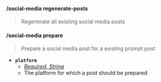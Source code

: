#### /social-media regenerate-posts
> Regenerate all existing social media posts

#### /social-media prepare
> Prepare a social media post for a existing prompt post
- **`platform`**
  - *[Required, String](../reference/Slash%20Commands####String)*
  - The platform for which a post should be prepared
